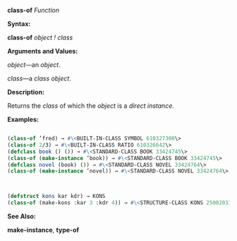 **class-of** *Function* 



**Syntax:** 



**class-of** *object ! class* 



**Arguments and Values:** 



*object*—an *object*. 



*class*—a *class object*. 



**Description:** 



Returns the *class* of which the *object* is a *direct instance*. 



**Examples:**
```lisp

(class-of ’fred) → #\<BUILT-IN-CLASS SYMBOL 610327300\> 
(class-of 2/3) → #\<BUILT-IN-CLASS RATIO 610326642\> 
(defclass book () ()) → #\<STANDARD-CLASS BOOK 33424745\> 
(class-of (make-instance ’book)) → #\<STANDARD-CLASS BOOK 33424745\> 
(defclass novel (book) ()) → #\<STANDARD-CLASS NOVEL 33424764\> 
(class-of (make-instance ’novel)) → #\<STANDARD-CLASS NOVEL 33424764\> 



(defstruct kons kar kdr) → KONS 
(class-of (make-kons :kar 3 :kdr 4)) → #\<STRUCTURE-CLASS KONS 250020317\> 

```
**See Also:** 



**make-instance**, **type-of** 



